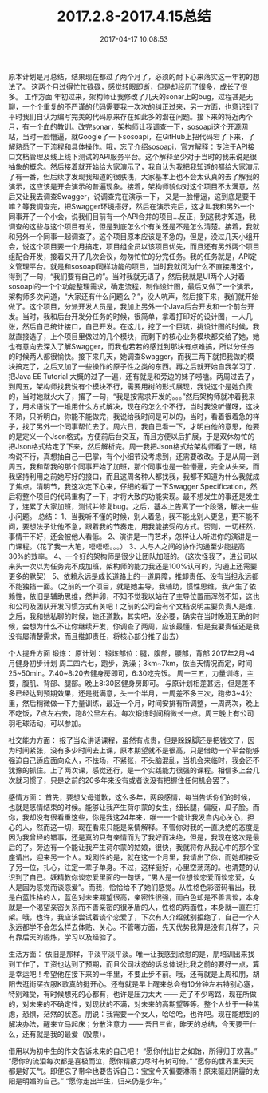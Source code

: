 ﻿---
title: 2017.2.8-2017.4.15总结
date: 2017-04-17 10:08:53
tags: 总结
---
原本计划是月总结，结果现在都过了两个月了，必须的耐下心来落实这一年初的想法了。
这两个月过得忙忙碌碌，感觉转眼即逝，但是却经历了很多，成长了很多。
工作方面
年初过来，架构师让我修改了几天的sonar上的bug，过程甚是无聊，一个个重复的不严谨的代码需要我一次次的纠正过来，另一方面，也意识到了平时我们自认为编写完美的代码原来存在如此多的潜在问题。接下来的将近两个月，有一个血的教训。改完sonar，架构师让我调查一下，sosoapi这个开源网站，当时一脸懵逼，就Google了一下sosoapi，在GitHub上把代码宕了下来，了解熟悉了一下流程和具体操作。哦，忘了介绍sosoapi，官方解释：专注于API接口文档管理及线上线下测试的API服务平台。这个解释至少对于当时的我来说是很抽象的概念。然后接着就开始给大家演示了，我自认为我把我知道的都给大家演示了有一番，但后续才发现我知道的很肤浅，大家基本上也不会太认真的去了解我的演示，这应该是开会演示的普遍现象。接着，架构师貌似对这个项目不太满意，然后又让我去调查Swagger，说调查完在演示一下， 又是一脸懵逼，这到底是要干嘛？等我调查完，把Swagger环境搭好，然后在演示完后，这才叫我和另外一个同事开了一个小会，说我们目前有一个API合并的项目...反正，到这我才知道，我调查的这些与这个项目有关，但是到底怎么个有关还是不是怎么清楚。接着，我就和另外一个同事一起调查了。这个项目原本应该是不急的，但是，没过几天小组开会，说这个项目要一个月搞定，项目组全员以该项目优先，而且还有另外两个项目组配合开发，接着又开了几次会议，匆匆忙忙的分完任务。我的任务就是，API定义管理平台。就是和sosoapi同样功能的项目，当时我就问为什么不直接用这个，得到了一句，“我们要有自己的”。当时我就无语了，然后我就是UI两个人对着sosoapi的一个个功能整理需求，确定流程，制作设计图，最后又做了一个演示，架构师多次问道，“大家还有什么问题么？”，没人吭声，然后接下来，我们就开始做了。这个项目，分派开发人员是，我加上另外一个Java后台开发和一个前台开发。当时，我和后台开发分任务的时候，很简单，拿着打印好的设计图，一人几张，然后自己统计接口，自己开发。在这儿，挖了一个巨坑，挑设计图的时候，我就直接选了，上个项目里做过的几个模块，而剩下的核心业务模块都交给了她，她也有意向去深入了解Swagger，而我也若若的感觉到那块有点难搞，所以分任务的时候两人都很愉快。接下来几天，她调查Swagger，而我三两下就把我做的模块搞定了，之后又加了一些操作的原子性之类的东西。再之后就开始自我学习了，把Java EE  Tutorial 大概的过了一遍，还有就是和旁边的妹子唠嗑。两周过去了，到周五，架构师找我说有个模块不行，需要用树的形式展现，我说这个是她负责的，当时她就火大了，撂了一句，“我是按需求开发的。。。”然后架构师就冲着我来了，用术语说了一堆用什么方式解决，现在的怎么个不行，当时我没听懂呀，这块不熟，只听明白，你能不能做完，我说给我时间是可以的，当时，看着很着急的样子，找了另外一个同事帮忙去了。周六日，我自己看一下，才明白他的意思，他要的是定义一个Json格式，方便前后台交互，而且方便以后扩展，于是双休匆忙的把Json格式给定了下来，然后解析完。周一我把Json格式给架构师看了一眼，结构说不行，真想抽自己一巴掌，有个小细节没考虑到，还需要改改。于是从周一到周五，我和帮我的那个同事开始了加班，那个同事也是一脸懵逼，完全从头来，而我坚持利用之前她写好的接口，而且这周各种人都找我，我都不知道为什么我就成了焦点。清明节，我这次定下心来，仔细的看了一下Swagger  Specification，然后将整个项目的代码重构了一下，才将大致的功能实现。最不想发生的事还是发生了，连累了大家加班，测试并修复bug。之后，基本上告离了一个段落，解决一些小问题。
总结：
1、当我听不懂的时候，别人着急，我不能比别人更急，更不能不问，要想法子让他不急，跟着我的节奏走，用我能接受的方式。否则，一切枉然，事情干不好，还会被他人看低。
2、演讲是一门艺术，怎样让人听进你的演讲是一门课程。（花了我一大笔，唔唔唔。。。）
3、人与人之间的协作沟通至少能提高30%的效率。
4、一个好的架构师是很少让团队加班的。（这次怪我了，进公司以来头一次以为任务完不成加班，架构师的能力我还是100%认可的，沟通上还需要更多的默契）
5、依赖永远是成长道路上的一道屏障，推卸责任、没有当担永远都不能独挡一面。（之前的一个项目，就是她主导，我辅助，惯性思维，我产生了依赖性，依旧是辅助思维，然并卵，不知不觉我以站在了主导位置而浑然不知，这也和公司及团队开发习惯方式有关吧！之前的公司会有个文档说明主要负责人是谁，之后，我和她私聊的时候，她还道歉，其实吧，没必要，确实在当时晚班无助的时候，会想为什么不让你继续开发，你调查了两周，应该最懂，但是我要责任还是我没有屡清楚需求，而且推卸责任，将核心部分推了出去）

个人提升方面
锻炼：
原计划：
锻炼部位：腿，腹部，腰部，背部
2017年2月~4月健身初步计划
周二四六七，跑步，洗澡；3km~7km，依当天情况而定，时间25~50min。7:40~8:20去健身房即可，6:30吃完饭。
周一三五，力量训练，主要，腹肌、背部、腿部。晚上8:30区健身房即可。
与原计划相差甚远，但是差不多已经达到预期效果，还是挺满意，头一个半月，一周差不多三次，跑步3~4公里，然后稍微做一下力量训练，最近一个月，时间安排有所调整，一周两次，晚上不吃饭，7点左右去，跑8公里左右。每次锻炼时间稍微长一点。周三晚上有公司羽毛球活动，可以参加。

社交能力方面：
报了当众讲话课程，虽然有点贵，但是跺跺脚还是把钱交了，因为时间紧张，没有多少时间去上课，原本期望就不是很高，只是借助一个平台能够强迫自己适应面向众人，不怯场，不紧张，不头脑混乱，当机会来临时，我会还不犹豫的抓住。上了两次课，感觉还行，是一个实践能力很强的课程。相信多上台几次就习惯了，只是之前的20多年来没有或者说没有把握住任何机会罢了。

感情方面：
首先，要想父母道歉，这么多年，两段感情，每当告诉你们的时候，也就是感情结束的时候。能够让我产生荷尔蒙的女生，细长腿，偏瘦，瓜子脸。而你，我却没有很看重这些，你是我这24年来，唯一一个能让我发自内心关心，担心的人，然而这一切，现在看来只能是亲情解释。不管你对我的一直决绝的态度是因为我曾经的错事，还是真的只有亲情而为了我好而决绝，但是，我现在这次是最后的了。旁边有一个能让我产生荷尔蒙的姑娘，很快，我就将你从我心中的那个宝座请出，迎来另一个人。戏剧性的是，就在这一个月里，我请出了你，而她却接受了另一位，扎心，注定一辈子单身。不过，这样挺好，心里空荡荡的。也清楚的认识到了自己。妖精教你谈恋爱里面的一句话，“男人是一位想谈恋爱而谈恋爱，女人是因为感觉而谈恋爱”。而我，恰恰给不了她们感觉。从性格色彩密码看出，我是白蓝性格的人，蓝色对未来期望很高，亲密性很强，而白色却是不善言谈，本身就是一个渴望亲密关系而不善亲密的很矛盾的人，性格的两面性，本身就一直在打架。哦，也许，我应该尝试着谈个恋爱了，下次有人介绍就别拒绝了，自己一个人永远都学不会怎么样去体贴、关心。不管哪方面，先天优势我算是没有几样了，只有靠后天的锻炼，学习以及经验了。

生活方面：
依旧是那样，平淡平淡平淡。唯一让我感到欣慰的是，朋培训出来找到工作了，工资也达到了预期，而且公司状态的话总体说比我之前的要好一点，算是幸运吧！希望他在接下来的一年里，不要止步不前。哦，还有就是上周和朋，胡阳去逛街买衣服K歌真的挺开心。还有就是早上醒来总会有10分钟左右特别心塞，特别难受，有时候想死的心都有，也许是压力太大 —— 走了不少弯路，现在所做的，对未来的不确定性，对现状的不满，对未来的高期望等等。整个人处于一种焦虑，恐惧，茫然的状态。朋说：我需要一个女人，哈哈哈，也许吧。现在能想到的解决办法，醒来立马起床；分散注意力 —— 吾日三省，昨天的总结，今天要干什么，还有就是我的最爱（股票）。

借用以为初中生的作文告诉未来的自己吧！
“愿你付出甘之如饴，所得归于欢喜。”
“愿你的流泪每次都是喜极而泣，愿你精疲力尽时有树可倚。”
“愿你的世界里天天都是好天气。即便忘了带伞也要告诉自己：宝宝今天偏要淋雨！原来驱赶阴霾的太阳是明媚的自己。”
“愿你走出半生，归来仍是少年。”
